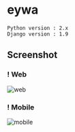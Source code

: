 # eywa

````
Python version : 2.x
Django version : 1.9
````

## Screenshot
### ! Web
![web](http://i.imgur.com/0f7OhkO.png)
### ! Mobile
![mobile](http://i.imgur.com/CFQZ0s5.png)
